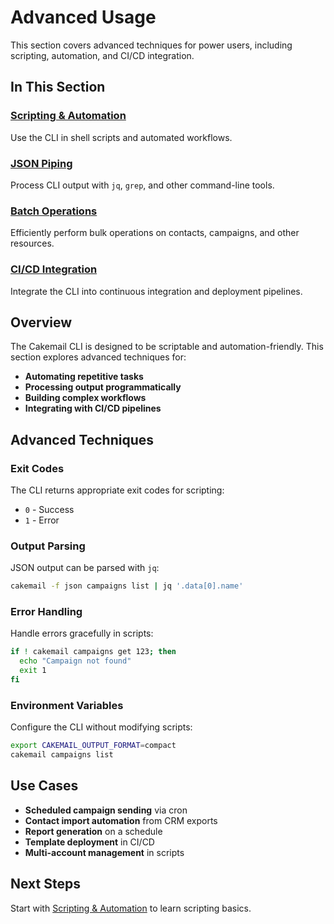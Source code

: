 # Advanced Usage

This section covers advanced techniques for power users, including scripting, automation, and CI/CD integration.

## In This Section

### [Scripting & Automation](./scripting-automation.md)
Use the CLI in shell scripts and automated workflows.

### [JSON Piping](./json-piping.md)
Process CLI output with `jq`, `grep`, and other command-line tools.

### [Batch Operations](./batch-operations.md)
Efficiently perform bulk operations on contacts, campaigns, and other resources.

### [CI/CD Integration](./ci-cd-integration.md)
Integrate the CLI into continuous integration and deployment pipelines.

## Overview

The Cakemail CLI is designed to be scriptable and automation-friendly. This section explores advanced techniques for:

- **Automating repetitive tasks**
- **Processing output programmatically**
- **Building complex workflows**
- **Integrating with CI/CD pipelines**

## Advanced Techniques

### Exit Codes
The CLI returns appropriate exit codes for scripting:
- `0` - Success
- `1` - Error

### Output Parsing
JSON output can be parsed with `jq`:
```bash
cakemail -f json campaigns list | jq '.data[0].name'
```

### Error Handling
Handle errors gracefully in scripts:
```bash
if ! cakemail campaigns get 123; then
  echo "Campaign not found"
  exit 1
fi
```

### Environment Variables
Configure the CLI without modifying scripts:
```bash
export CAKEMAIL_OUTPUT_FORMAT=compact
cakemail campaigns list
```

## Use Cases

- **Scheduled campaign sending** via cron
- **Contact import automation** from CRM exports
- **Report generation** on a schedule
- **Template deployment** in CI/CD
- **Multi-account management** in scripts

## Next Steps

Start with [Scripting & Automation](./scripting-automation.md) to learn scripting basics.
